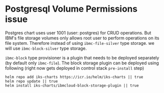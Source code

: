 # Postgresql Volume Permissions issue

Postgres chart uses user 1001 (user: postgres) for CRUD operations. But IBM's file storage volumes only allows root user to perform operations on its file system. Therefore instead of using `ibmc-file-silver` type storage. we will use `ibmc-block-silver` type storage.

`ibmc-block` type provisioner is a plugin that needs to be deployed separately (by default only `ibmc-file`). The block storage plugin can be deployed using following (right now gets deployed in control stack `pre-install` step)
```
helm repo add iks-charts https://icr.io/helm/iks-charts || true
helm repo update || true
helm install iks-charts/ibmcloud-block-storage-plugin || true
```